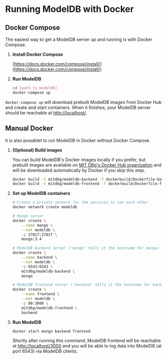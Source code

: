# Running ModelDB with Docker

## Docker Compose

The easiest way to get a ModelDB server up and running is with Docker Compose.

1. **Install Docker Compose**

    [https://docs.docker.com/compose/install/](https://docs.docker.com/compose/install/)

2. **Run ModelDB**

    ```bash
    cd [path_to_modeldb]
    docker-compose up
    ```

`docker-compose up` will download prebuilt ModelDB images from Docker Hub and create and start containers. When it finishes, your ModelDB server should be reachable at [http://localhost/](http://localhost/).

## Manual Docker

It is also possiblet to run ModelDB in Docker without Docker Compose.

1. **(Optional) Build images**

    You can build ModelDB's Docker images locally if you prefer, but prebuilt images are available on [MIT DBg's Docker Hub organization](https://hub.docker.com/r/mitdbg/) and will be downloaded automatically by Docker if you skip this step.

    ```bash
    docker build -t mitdbg/modeldb-backend -f dockerbuild/Dockerfile-backend .
    docker build -t mitdbg/modeldb-frontend -f dockerbuild/Dockerfile-frontend .
    ```

2. **Set up ModelDB containers**

    ```bash
    # Create a private network for the services to see each other
    docker network create modeldb

    # Mongo server
    docker create \
        --name mongo \
        --net modeldb \
        -p 27017:27017 \
        mongo:3.4

    # ModelDB backend server ('mongo' tells it the hostname for mongo)
    docker create \
        --name backend \
        --net modeldb \
        -p 6543:6543 \
        mitdbg/modeldb-backend \
        mongo

    # ModelDB frontend server ('backend' tells it the hostname for backend)
    docker create \
        --name frontend \
        --net modeldb \
        -p 80:3000 \
        mitdbg/modeldb-frontend \
        backend
    ```

3. **Run ModelDB**

    ```bash
    docker start mongo backend frontend
    ```

    Shortly after running this command, ModelDB frontend will be reachable at [http://localhost/3000](http://localhost/3000) and you will be able to log data into ModelDB (at port 6543) via ModelDB clients.
